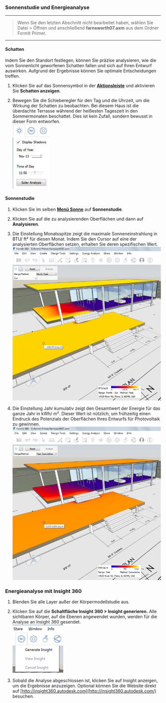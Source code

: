 

### Sonnenstudie und Energieanalyse

---

> Wenn Sie den letzten Abschnitt nicht bearbeitet haben, wählen Sie Datei > Öffnen und anschließend **farnsworth07.axm** aus dem Ordner FormIt Primer.

---

#### Schatten

Indem Sie den Standort festlegen, können Sie präzise analysieren, wie die vom Sonnenlicht geworfenen Schatten fallen und sich auf Ihren Entwurf auswirken. Aufgrund der Ergebnisse können Sie optimale Entscheidungen treffen.

1. Klicken Sie auf das Sonnensymbol in der [**Aktionsleiste**](../formit-introduction/tool-bars.md) und aktivieren Sie **Schatten anzeigen**.

2. Bewegen Sie die Schieberegler für den Tag und die Uhrzeit, um die Wirkung der Schatten zu beobachten. Bei diesem Haus ist die überdachte Terrasse während der heißesten Tageszeit in den Sommermonaten beschattet. Dies ist kein Zufall, sondern bewusst in dieser Form entworfen. <br xmlns="http://www.w3.org/1999/xhtml"/> ![](images/3bdf0e2a-0ad4-4aac-b6fc-5e789643b0d6.png)

#### Sonnenstudie

1. Klicken Sie im selben [**Menü Sonne**](../formit-introduction/tool-bars.md) auf **Sonnenstudie**.

2. Klicken Sie auf die zu analysierenden Oberflächen und dann auf **Analysieren**.

3. Die Einstellung Monatsspitze zeigt die maximale Sonneneinstrahlung in BTU/ ft² für diesen Monat. Indem Sie den Cursor auf eine der analysierten Oberflächen setzen, erhalten Sie deren spezifischen Wert. ![](images/460060a0-ea3b-4095-af45-40045811be22.png)

4. Die Einstellung Jahr kumulativ zeigt den Gesamtwert der Energie für das ganze Jahr in kWh/ m². Dieser Wert ist nützlich, um frühzeitig einen Eindruck des Potenzials der Oberflächen Ihres Entwurfs für Photovoltaik zu gewinnen. ![](images/a9f61dfb-dfc9-4751-b145-b131a69c53cf.png)

### Energieanalyse mit Insight 360

1. Blenden Sie alle Layer außer der Körpermodellstudie aus.

2. Klicken Sie auf die **Schaltfläche Insight 360 > Insight generieren.** Alle sichtbaren Körper, auf die Ebenen angewendet wurden, werden für die Analyse an Insight 360 gesendet. <br xmlns="http://www.w3.org/1999/xhtml"/> ![](images/deac2672-e76b-478c-8e12-fc7b270e59f2.png)

3. Sobald die Analyse abgeschlossen ist, klicken Sie auf Insight anzeigen, um die Ergebnisse anzuzeigen. Optional können Sie die Website direkt auf [http://insight360.autodesk.com](http://insight360.autodesk.com/) besuchen.

